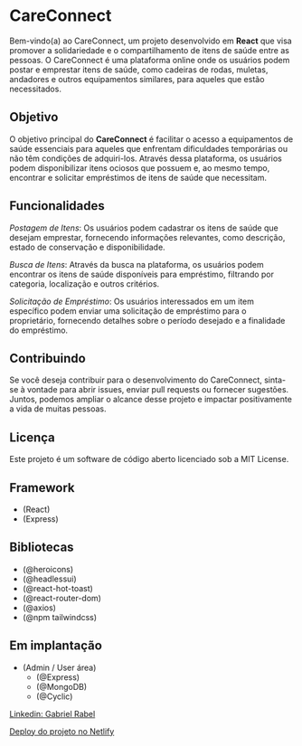 # CareConnect
Bem-vindo(a) ao CareConnect, um projeto desenvolvido em **React** que visa promover a solidariedade e o compartilhamento de itens de saúde entre as pessoas. O CareConnect é uma plataforma online onde os usuários podem postar e emprestar itens de saúde, como cadeiras de rodas, muletas, andadores e outros equipamentos similares, para aqueles que estão necessitados.

## Objetivo
O objetivo principal do **CareConnect** é facilitar o acesso a equipamentos de saúde essenciais para aqueles que enfrentam dificuldades temporárias ou não têm condições de adquiri-los. Através dessa plataforma, os usuários podem disponibilizar itens ociosos que possuem e, ao mesmo tempo, encontrar e solicitar empréstimos de itens de saúde que necessitam.

## Funcionalidades
*Postagem de Itens*: Os usuários podem cadastrar os itens de saúde que desejam emprestar, fornecendo informações relevantes, como descrição, estado de conservação e disponibilidade.

*Busca de Itens*: Através da busca na plataforma, os usuários podem encontrar os itens de saúde disponíveis para empréstimo, filtrando por categoria, localização e outros critérios.

*Solicitação de Empréstimo*: Os usuários interessados em um item específico podem enviar uma solicitação de empréstimo para o proprietário, fornecendo detalhes sobre o período desejado e a finalidade do empréstimo.

## Contribuindo
Se você deseja contribuir para o desenvolvimento do CareConnect, sinta-se à vontade para abrir issues, enviar pull requests ou fornecer sugestões. Juntos, podemos ampliar o alcance desse projeto e impactar positivamente a vida de muitas pessoas.

## Licença
Este projeto é um software de código aberto licenciado sob a MIT License.

## Framework
- (React)
- (Express)
  
## Bibliotecas

- (@heroicons)
- (@headlessui)
- (@react-hot-toast)
- (@react-router-dom)
- (@axios)
- (@npm tailwindcss)

## Em implantação
- (Admin / User área)
  - (@Express)
  - (@MongoDB)
  - (@Cyclic)

[Linkedin: Gabriel Rabel](https://www.linkedin.com/in/gabrielrabel/)


[Deploy do projeto no Netlify](https://careconnect1.netlify.app/)
